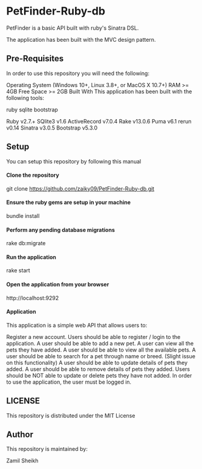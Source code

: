 # PetFinder-Ruby-db

PetFinder is a basic API built with ruby's Sinatra DSL.

The application has been built with the MVC design pattern.

## Pre-Requisites
In order to use this repository you will need the following:

Operating System (Windows 10+, Linux 3.8+, or MacOS X 10.7+)
RAM >= 4GB
Free Space >= 2GB
Built With
This application has been built with the following tools:

ruby sqlite bootstrap

Ruby v2.7.+
SQlite3 v1.6
ActiveRecord v7.0.4
Rake v13.0.6
Puma v6.1
rerun v0.14
Sinatra v3.0.5
Bootstrap v5.3.0

## Setup
You can setup this repository by following this manual

#### Clone the repository
git clone https://github.com/zaiky09/PetFinder-Ruby-db.git
#### Ensure the ruby gems are setup in your machine
bundle install
#### Perform any pending database migrations
rake db:migrate
#### Run the application
rake start
#### Open the application from your browser
http://localhost:9292
#### Application
This application is a simple web API that allows users to:

Register a new account.
Users should be able to register / login to the application.
A user should be able to add a new pet.
A user can view all the pets they have added.
A user should be able to view all the available pets.
A user should be able to search for a pet through name or breed. (Slight issue on this functionality)
A user should be able to update details of pets they added.
A user should be able to remove details of pets they added.
Users should be NOT able to update or delete pets they have not added.
In order to use the application, the user must be logged in.

## LICENSE
This repository is distributed under the MIT License

## Author
This repository is maintained by:

Zamil Sheikh
